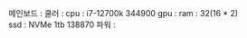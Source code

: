 
메인보드 :
쿨러 :
cpu : i7-12700k        344900
gpu : 
ram : 32(16 * 2)        
ssd : NVMe 1tb         138870
파워 : 
